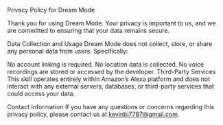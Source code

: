 Privacy Policy for Dream Mode


Thank you for using Dream Mode. Your privacy is important to us, and we are committed to ensuring that your data remains secure.

Data Collection and Usage
Dream Mode does not collect, store, or share any personal data from users. Specifically:

No account linking is required.
No location data is collected.
No voice recordings are stored or accessed by the developer.
Third-Party Services
This skill operates entirely within Amazon’s Alexa platform and does not interact with any external servers, databases, or third-party services that could access your data.

Contact Information
If you have any questions or concerns regarding this privacy policy, please contact us at kevinbj7787@gmail.com.
